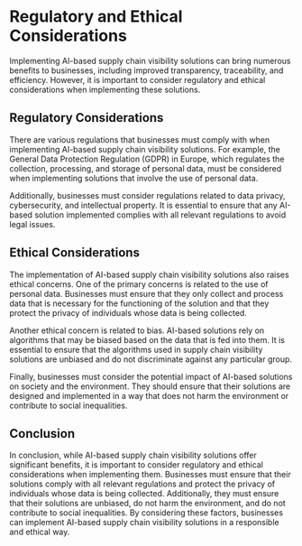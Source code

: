 Regulatory and Ethical Considerations
==================================================================================================

Implementing AI-based supply chain visibility solutions can bring numerous benefits to businesses, including improved transparency, traceability, and efficiency. However, it is important to consider regulatory and ethical considerations when implementing these solutions.

Regulatory Considerations
-------------------------

There are various regulations that businesses must comply with when implementing AI-based supply chain visibility solutions. For example, the General Data Protection Regulation (GDPR) in Europe, which regulates the collection, processing, and storage of personal data, must be considered when implementing solutions that involve the use of personal data.

Additionally, businesses must consider regulations related to data privacy, cybersecurity, and intellectual property. It is essential to ensure that any AI-based solution implemented complies with all relevant regulations to avoid legal issues.

Ethical Considerations
----------------------

The implementation of AI-based supply chain visibility solutions also raises ethical concerns. One of the primary concerns is related to the use of personal data. Businesses must ensure that they only collect and process data that is necessary for the functioning of the solution and that they protect the privacy of individuals whose data is being collected.

Another ethical concern is related to bias. AI-based solutions rely on algorithms that may be biased based on the data that is fed into them. It is essential to ensure that the algorithms used in supply chain visibility solutions are unbiased and do not discriminate against any particular group.

Finally, businesses must consider the potential impact of AI-based solutions on society and the environment. They should ensure that their solutions are designed and implemented in a way that does not harm the environment or contribute to social inequalities.

Conclusion
----------

In conclusion, while AI-based supply chain visibility solutions offer significant benefits, it is important to consider regulatory and ethical considerations when implementing them. Businesses must ensure that their solutions comply with all relevant regulations and protect the privacy of individuals whose data is being collected. Additionally, they must ensure that their solutions are unbiased, do not harm the environment, and do not contribute to social inequalities. By considering these factors, businesses can implement AI-based supply chain visibility solutions in a responsible and ethical way.
